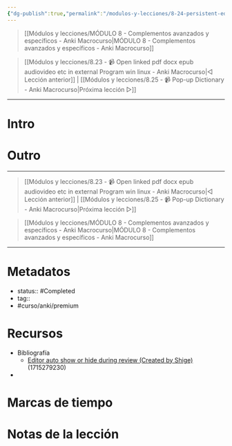 ```yaml
---
{"dg-publish":true,"permalink":"/modulos-y-lecciones/8-24-persistent-editor-y-editor-auto-show-or-hide-during-review-anki-macrocurso/","noteIcon":"","updated":"2024-05-21T22:13:58.505+02:00"}
---
```



> [[Módulos y lecciones/MÓDULO 8 - Complementos avanzados y específicos - Anki Macrocurso\|MÓDULO 8 - Complementos avanzados y específicos - Anki Macrocurso]]

> [[Módulos y lecciones/8.23 - 📹 Open linked pdf docx epub audiovideo etc in external Program win linux - Anki Macrocurso\|◁ Lección anterior]] | [[Módulos y lecciones/8.25 - 📹 Pop-up Dictionary - Anki Macrocurso\|Próxima lección ▷]]

---

# Intro


# 


# Outro

---

> [[Módulos y lecciones/8.23 - 📹 Open linked pdf docx epub audiovideo etc in external Program win linux - Anki Macrocurso\|◁ Lección anterior]] | [[Módulos y lecciones/8.25 - 📹 Pop-up Dictionary - Anki Macrocurso\|Próxima lección ▷]]

> [[Módulos y lecciones/MÓDULO 8 - Complementos avanzados y específicos - Anki Macrocurso\|MÓDULO 8 - Complementos avanzados y específicos - Anki Macrocurso]]

---
# Metadatos
- status:: #Completed 
- tag:: 
- #curso/anki/premium

# Recursos
- Bibliografía
	- [Editor auto show or hide during review (Created by Shige)](https://ankiweb.net/shared/info/1715279230) (1715279230)
- 

# Marcas de tiempo


# Notas de la lección
